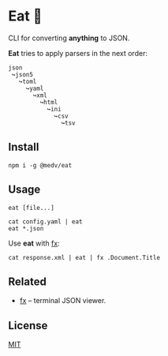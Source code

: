 # Eat 🧀

CLI for converting **anything** to JSON. 

**Eat** tries to apply 
parsers in the next order:

```
json
 ↪json5
   ↪toml
     ↪yaml
       ↪xml
         ↪html
           ↪ini
             ↪csv
               ↪tsv
```

## Install

```
npm i -g @medv/eat
```

## Usage

```
eat [file...]

cat config.yaml | eat
eat *.json
```

Use **eat** with [fx](https://github.com/antonmedv/fx):

```
cat response.xml | eat | fx .Document.Title
```

## Related

* [fx](https://github.com/antonmedv/fx) – terminal JSON viewer.

## License

[MIT](LICENSE)
